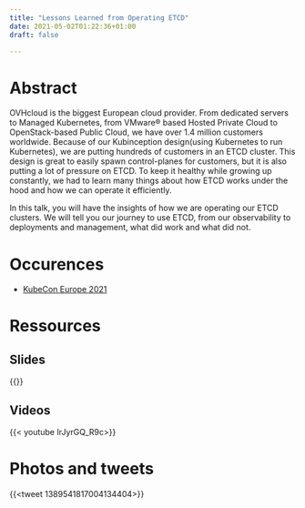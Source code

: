 ```yaml
---
title: "Lessons Learned from Operating ETCD"
date: 2021-05-02T01:22:36+01:00
draft: false

---
```


# Abstract

OVHcloud is the biggest European cloud provider. From dedicated servers to Managed Kubernetes, from VMware® based Hosted Private Cloud to OpenStack-based Public Cloud, we have over 1.4 million customers worldwide. Because of our Kubinception design(using Kubernetes to run Kubernetes), we are putting hundreds of customers in an ETCD cluster. This design is great to easily spawn control-planes for customers, but it is also putting a lot of pressure on ETCD. To keep it healthy while growing up constantly, we had to learn many things about how ETCD works under the hood and how we can operate it efficiently. 

In this talk, you will have the insights of how we are operating our ETCD clusters. We will tell you our journey to use ETCD, from our observability to deployments and management, what did work and what did not. 

# Occurences

* [KubeCon Europe 2021](https://kccnceu2021.sched.com/event/iE5K/lessons-learned-from-operating-etcd-pierre-zemb-ovhcloud)

# Ressources


## Slides

{{<gslides link="https://docs.google.com/presentation/d/1uOpawkCoqPQuxD5MuEhXeCrJV1Nw9fopUBq2IRTvwcI/edit?usp=sharing" embedded="https://docs.google.com/presentation/d/e/2PACX-1vQYNwMYLlNb4LjblfrbYyspIBuGTb8tKcBu9yTBaRr8vzs8A-5pde4yHsq0cY5A14o_L8mcq8zdmf7A">}}

## Videos

{{< youtube IrJyrGQ_R9c>}}


# Photos and tweets

{{<tweet 1389541817004134404>}}
